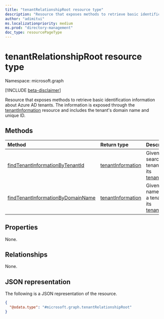 ```yaml
---
title: "tenantRelationshipRoot resource type"
description: "Resource that exposes methods to retrieve basic identification information about Azure AD tenants."
author: "adimitui"
ms.localizationpriority: medium
ms.prod: "directory-management"
doc_type: resourcePageType
---
```


# tenantRelationshipRoot resource type

Namespace: microsoft.graph

[!INCLUDE [beta-disclaimer](../../includes/beta-disclaimer.md)]

Resource that exposes methods to retrieve basic identification information about Azure AD tenants. The information is exposed through the [tenantInformation](tenantinformation.md) resource and includes the tenant's domain name and unique ID.

## Methods
|Method|Return type|Description|
|:---|:---|:---|
|[findTenantInformationByTenantId](../api/tenantrelationshiproot-findtenantinformationbytenantid.md)|[tenantInformation](../resources/tenantinformation.md)|Given a tenant ID, search for a tenant and read its [tenantInformation](../resources/tenantinformation.md).|
|[findTenantInformationByDomainName](../api/tenantrelationshiproot-findtenantinformationbydomainname.md)|[tenantInformation](../resources/tenantinformation.md)|Given a domain name, search for a tenant and read its [tenantInformation](../resources/tenantinformation.md).|

## Properties
None.

## Relationships
None.

## JSON representation
The following is a JSON representation of the resource.
<!-- {
  "blockType": "resource",
  "keyProperty": "id",
  "@odata.type": "microsoft.graph.tenantRelationshipRoot",
  "openType": false
}
-->
``` json
{
  "@odata.type": "#microsoft.graph.tenantRelationshipRoot"
}
```

